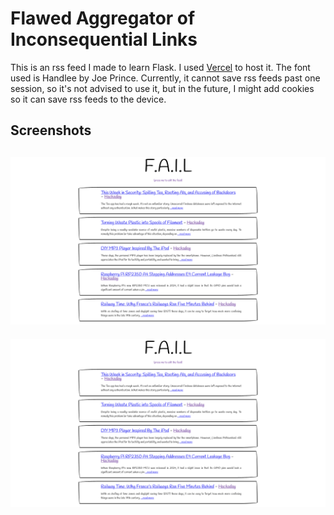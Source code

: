 # Flawed Aggregator of Inconsequential Links
This is an rss feed I made to learn Flask. I used [Vercel](https://vercel.com) to host it. The font used is Handlee by Joe Prince. Currently, it cannot save rss feeds past one session, so it's not advised to use it, but in the future, I might add cookies so it can save rss feeds to the device.

## Screenshots
![Screenshot1](screenshots/screenshot1.png)
---
![Screenshot2](screenshots/screenshot1.png)
